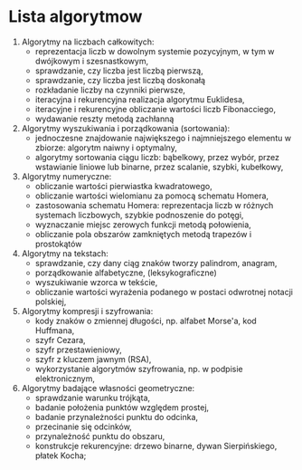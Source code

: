 # Lista algorytmow

1. Algorytmy na liczbach całkowitych:
    * reprezentacja liczb w dowolnym systemie pozycyjnym, w tym w dwójkowym i szesnastkowym,
    * sprawdzanie, czy liczba jest liczbą pierwszą,
    * sprawdzanie, czy liczba jest liczbą doskonałą
    * rozkładanie liczby na czynniki pierwsze,
    * iteracyjna i rekurencyjna realizacja algorytmu Euklidesa,
    * iteracyjne i rekurencyjne obliczanie wartości liczb Fibonacciego,
    * wydawanie reszty metodą zachłanną
2. Algorytmy wyszukiwania i porządkowania (sortowania):
    * jednoczesne znajdowanie największego i najmniejszego elementu w zbiorze: algorytm naiwny i optymalny,
    * algorytmy sortowania ciągu liczb: bąbelkowy, przez wybór, przez wstawianie liniowe lub binarne, przez scalanie, szybki, kubełkowy,
3. Algorytmy numeryczne:
    * obliczanie wartości pierwiastka kwadratowego,
    * obliczanie wartości wielomianu za pomocą schematu Homera,
    * zastosowania schematu Homera: reprezentacja liczb w różnych systemach liczbowych, szybkie podnoszenie do potęgi,
    * wyznaczanie miejsc zerowych funkcji metodą połowienia,
    * obliczanie pola obszarów zamkniętych metodą trapezów i prostokątów
4. Algorytmy na tekstach:
    * sprawdzanie, czy dany ciąg znaków tworzy palindrom, anagram,
    * porządkowanie alfabetyczne, (leksykograficzne)
    * wyszukiwanie wzorca w tekście,
    * obliczanie wartości wyrażenia podanego w postaci odwrotnej notacji polskiej,
5. Algorytmy kompresji i szyfrowania:
    * kody znaków o zmiennej długości, np. alfabet Morse'a, kod Huffmana,
    * szyfr Cezara,
    * szyfr przestawieniowy,
    * szyfr z kluczem jawnym (RSA),
    * wykorzystanie algorytmów szyfrowania, np. w podpisie elektronicznym,
6. Algorytmy badające własności geometryczne:
    * sprawdzanie warunku trójkąta,
    * badanie położenia punktów względem prostej,
    * badanie przynależności punktu do odcinka,
    * przecinanie się odcinków,
    * przynależność punktu do obszaru,
    * konstrukcje rekurencyjne: drzewo binarne, dywan Sierpińskiego, płatek Kocha;
